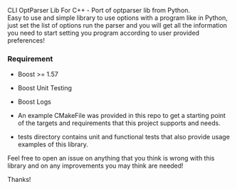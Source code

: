 CLI OptParser Lib For C++ - Port of optparser lib from Python.<br />
Easy to use and simple library to use options with a program like in Python, just set the list of options run the parser and you will get all the information you need to start setting you program according to user provided preferences!

### Requirement
* Boost >= 1.57
* Boost Unit Testing
* Boost Logs

* An example CMakeFile was provided in this repo to get a starting point of the targets and requirements that this project supports and needs.
* tests directory contains unit and functional tests that also provide usage examples of this library.


Feel free to open an issue on anything that you think is wrong with this library and on any improvements you may think are needed!

Thanks!

